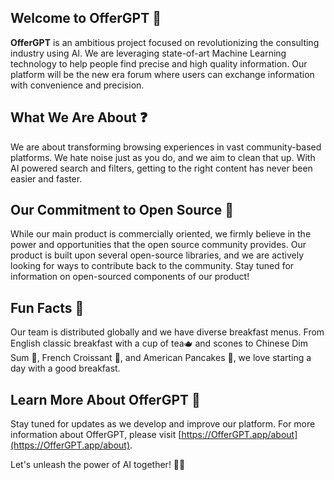 ## Welcome to OfferGPT 👋

**OfferGPT** is an ambitious project focused on revolutionizing the consulting industry using AI. We are leveraging state-of-art Machine Learning technology to help people find precise and high quality information. Our platform will be the new era forum where users can exchange information with convenience and precision.

## What We Are About ❓

We are about transforming browsing experiences in vast community-based platforms. We hate noise just as you do, and we aim to clean that up. With AI powered search and filters, getting to the right content has never been easier and faster.

## Our Commitment to Open Source 💪

While our main product is commercially oriented, we firmly believe in the power and opportunities that the open source community provides. Our product is built upon several open-source libraries, and we are actively looking for ways to contribute back to the community. Stay tuned for information on open-sourced components of our product!

## Fun Facts 🎉

Our team is distributed globally and we have diverse breakfast menus. From English classic breakfast with a cup of tea🫖 and scones to Chinese Dim Sum 🥟, French Croissant 🥐, and American Pancakes 🥞, we love starting a day with a good breakfast. 

## Learn More About OfferGPT 🚀

Stay tuned for updates as we develop and improve our platform. For more information about OfferGPT, please visit [https://OfferGPT.app/about](https://OfferGPT.app/about).

Let's unleash the power of AI together! 🧙‍♂️
